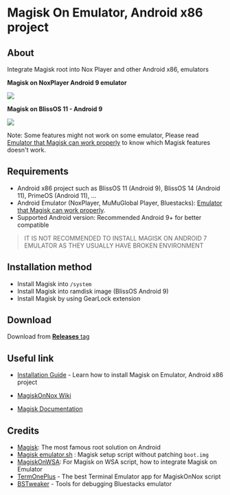 # Magisk On Emulator, Android x86 project

## About
Integrate Magisk root into Nox Player and other Android x86, emulators

**Magisk on NoxPlayer Android 9 emulator**

<img src="https://i.imgur.com/dkuKfDt.png" />

**Magisk on BlissOS 11 - Android 9**

<img src="https://i.imgur.com/udNrMx2.jpg"/>

Note: Some features might not work on some emulator, Please read [Emulator that Magisk can work properly](https://github.com/HuskyDG/MagiskOnNox/wiki/Emulator-that-Magisk-can-work-properly) to know which Magisk features doesn't work.

## Requirements
- Android x86 project such as BlissOS 11 (Android 9), BlissOS 14 (Android 11), PrimeOS (Android 11), ...
- Android Emulator (NoxPlayer, MuMuGlobal Player, Bluestacks): [Emulator that Magisk can work properly](https://github.com/HuskyDG/MagiskOnNox/wiki/Emulator-that-Magisk-can-work-properly).
- Supported Android version: Recommended Android 9+ for better compatible

> IT IS NOT RECOMMENDED TO INSTALL MAGISK ON ANDROID 7 EMULATOR AS THEY USUALLY HAVE BROKEN ENVIRONMENT


## Installation method
- Install Magisk into `/system`
- Install Magisk into ramdisk image (BlissOS Android 9)
- Install Magisk by using GearLock extension


## Download
Download from [**Releases** tag](https://github.com/HuskyDG/MagiskOnNox/releases/) 



## Useful link

- [Installation Guide](https://github.com/HuskyDG/MagiskOnNox/wiki/Installation) - Learn how to install Magisk on Emulator, Android x86 project

- [MagiskOnNox Wiki](https://github.com/HuskyDG/MagiskOnNox/wiki)
- [Magisk Documentation](https://topjohnwu.github.io/Magisk/)  

## Credits
- [Magisk](https://github.com/topjohnwu/Magisk): The most famous root solution on Android
- [Magisk emulator.sh](https://github.com/topjohnwu/Magisk/blob/master/scripts/avd_magisk.sh) : Magisk setup script without patching `boot.img`
- [MagiskOnWSA](https://github.com/LSPosed/MagiskOnWSA): For Magisk on WSA script, how to integrate Magisk on Emulator
- [TermOnePlus](https://termoneplus.com/) - The best Terminal Emulator app for MagiskOnNox script 
- [BSTweaker](https://bstweaker.tk/) - Tools for debugging Bluestacks emulator 
